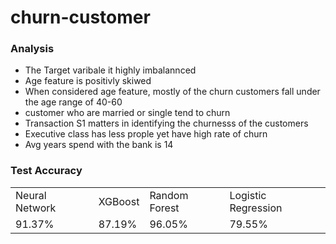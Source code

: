 # churn-customer
### Analysis
<ul>
  <li> The Target varibale it highly imbalannced </li>
  <li> Age feature is positivly skiwed </li>
  <li> When considered age feature, mostly of the churn customers fall under the age range of 40-60 </li>
  <li> customer who are married or single tend to churn  </li>
  <li> Transaction S1 matters in identifying the churnesss of the customers </li>
  <li> Executive class has less prople yet have high rate of churn </li>
  <li> Avg years spend with the bank is 14 </li>
</ul>

### Test Accuracy

<table border="0">
<tr>
  <td>Neural Network</td>
  <td>XGBoost</td>
  <td>Random Forest</td>
  <td>Logistic Regression</td>
</tr>
  <tr>
    <td>91.37%</td>
    <td>87.19%</td>
    <td>96.05%</td>
    <td>79.55%</td>
  </tr>
</table>

